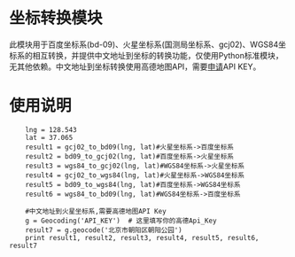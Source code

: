 # 坐标转换模块
此模块用于百度坐标系(bd-09)、火星坐标系(国测局坐标系、gcj02)、WGS84坐标系的相互转换，并提供中文地址到坐标的转换功能，仅使用Python标准模块，无其他依赖。中文地址到坐标转换使用高德地图API，需要[申请](http://lbs.amap.com/)API KEY。
# 使用说明
```
    lng = 128.543
    lat = 37.065
    result1 = gcj02_to_bd09(lng, lat)#火星坐标系->百度坐标系
    result2 = bd09_to_gcj02(lng, lat)#百度坐标系->火星坐标系
    result3 = wgs84_to_gcj02(lng, lat)#WGS84坐标系->火星坐标系
    result4 = gcj02_to_wgs84(lng, lat)#火星坐标系->WGS84坐标系
    result5 = bd09_to_wgs84(lng, lat)#百度坐标系->WGS84坐标系
    result6 = wgs84_to_bd09(lng, lat)#WGS84坐标系->百度坐标系

	#中文地址到火星坐标系,需要高德地图API Key
    g = Geocoding('API_KEY')  # 这里填写你的高德Api_Key
    result7 = g.geocode('北京市朝阳区朝阳公园')
    print result1, result2, result3, result4, result5, result6, result7
```
